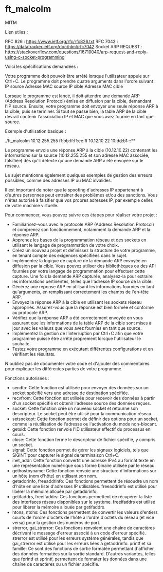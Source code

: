 # ft_malcolm
MITM


Lien utiles :

RFC 826 : https://www.ietf.org/rfc/rfc826.txt
RFC 7042 : https://datatracker.ietf.org/doc/html/rfc7042
Socket ARP REQUEST : https://stackoverflow.com/questions/16710040/arp-request-and-reply-using-c-socket-programming  

 Voici les spécifications demandées :

Votre programme doit pouvoir être arrêté lorsque l'utilisateur appuie sur Ctrl+C.
Le programme doit prendre quatre arguments dans l'ordre suivant :
IP source
Adresse MAC source
IP cible
Adresse MAC cible

Lorsque le programme est lancé, il doit attendre une demande ARP (Address Resolution Protocol) émise en diffusion par la cible, demandant l'IP source. Ensuite, votre programme doit envoyer une seule réponse ARP à la cible, puis se terminer. Si tout se passe bien, la table ARP de la cible devrait contenir l'association IP et MAC que vous avez fournie en tant que source.

Exemple d'utilisation basique :

./ft_malcolm 10.12.255.255 ff:bb:ff:ff:ee:ff 10.12.10.22 10:dd:b1:**:**:**

Le programme envoie une réponse ARP à la cible (10.12.10.22) contenant les informations sur la source (10.12.255.255 et son adresse MAC associée, falsifiée) dès qu'il détecte qu'une demande ARP a été envoyée sur le réseau.

Le sujet mentionne également quelques exemples de gestion des erreurs possibles, comme des adresses IP ou MAC invalides.

Il est important de noter que le spoofing d'adresses IP appartenant à d'autres personnes peut entraîner des problèmes et/ou des sanctions. Vous n'êtes autorisé à falsifier que vos propres adresses IP, par exemple celles de votre machine virtuelle.


Pour commencer, vous pouvez suivre ces étapes pour réaliser votre projet :

- Familiarisez-vous avec le protocole ARP (Address Resolution Protocol) et comprenez son fonctionnement, notamment la demande ARP et la réponse ARP.
- Apprenez les bases de la programmation réseau et des sockets en utilisant le langage de programmation de votre choix.
- Créez un nouveau projet et définissez la structure de votre programme, en tenant compte des exigences spécifiées dans le sujet.
- Implémentez la logique de capture de la demande ARP envoyée en diffusion par la cible. Vous pouvez utiliser des bibliothèques ou des API fournies par votre langage de programmation pour effectuer cette capture.
Une fois la demande ARP capturée, analysez-la pour extraire les informations pertinentes, telles que l'adresse IP source de la cible.
- Générez une réponse ARP en utilisant les informations fournies en tant qu'arguments, en remplissant correctement les champs de l'en-tête ARP.
- Envoyez la réponse ARP à la cible en utilisant les sockets réseau appropriés. Assurez-vous que la réponse est bien formée et conforme au protocole ARP.
- Vérifiez que la réponse ARP a été correctement envoyée en vous assurant que les informations de la table ARP de la cible sont mises à jour avec les valeurs que vous avez fournies en tant que source.
- Implémentez la gestion de l'interruption par Ctrl+C afin que votre programme puisse être arrêté proprement lorsque l'utilisateur le souhaite.
- Testez votre programme en exécutant différentes configurations et en vérifiant les résultats.

N'oubliez pas de documenter votre code et d'ajouter des commentaires pour expliquer les différentes parties de votre programme.


Fonctions autorisées :

- sendto: Cette fonction est utilisée pour envoyer des données sur un socket spécifié vers une adresse de destination spécifiée.
- recvfrom: Cette fonction est utilisée pour recevoir des données à partir d'un socket spécifié et obtenir l'adresse source des données reçues.
- socket: Cette fonction crée un nouveau socket et retourne son descripteur. Le socket peut être utilisé pour la communication réseau.
- setsockopt: Cette fonction permet de définir des options pour un socket, comme la réutilisation de l'adresse ou l'activation du mode non-blocant.
- getuid: Cette fonction renvoie l'ID utilisateur effectif du processus en cours.
- close: Cette fonction ferme le descripteur de fichier spécifié, y compris un socket.
- signal: Cette fonction permet de gérer les signaux logiciels, tels que SIGINT pour capturer le signal de terminaison Ctrl+C.
- inet_addr: Cette fonction convertit une adresse IPv4 au format texte en une représentation numérique sous forme binaire utilisée par le réseau.
- gethostbyname: Cette fonction renvoie une structure d'informations sur un hôte (nom d'hôte) en utilisant son nom.
- getaddrinfo, freeaddrinfo: Ces fonctions permettent de résoudre un nom d'hôte en une liste d'adresses IP utilisables. freeaddrinfo est utilisé pour libérer la mémoire allouée par getaddrinfo.
- getifaddrs, freeifaddrs: Ces fonctions permettent de récupérer la liste des interfaces réseau disponibles sur le système. freeifaddrs est utilisé pour libérer la mémoire allouée par getifaddrs.
- htons, ntohs: Ces fonctions permettent de convertir les valeurs d'entiers courts de l'ordre d'octets de l'hôte à l'ordre d'octets du réseau (et vice versa) pour la gestion des numéros de port.
- strerror, gai_strerror: Ces fonctions renvoient une chaîne de caractères décrivant le message d'erreur associé à un code d'erreur spécifié. strerror est utilisé pour les erreurs système générales, tandis que gai_strerror est utilisé pour les erreurs liées à getaddrinfo.
printf et sa famille: Ce sont des fonctions de sortie formatée permettant d'afficher des données formatées sur la sortie standard. D'autres variantes, telles que fprintf et sprintf, permettent de formater les données dans une chaîne de caractères ou un fichier spécifié.